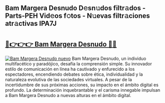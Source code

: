 ## Bam Margera Desnudo D𝚎sn𝚞dos filtr𝚊dos - Parts-PEH Vid𝚎os f𝚘tos - N𝚞evas filtr𝚊ciones atr𝚊ctivas IPA7J

# <h2><a href="http://mb0zgf.tromn.icu/?c=Bam+Margera+Desnudo">🔗👉👉👉 Bam Margera Desnudo 🔗🔗</a></h2>

[![Bam Margera Desnudo nuevo](https://i.imgur.com/pEAQMta.gif)](http://mb0zgf.tromn.icu/?c=Bam+Margera+Desnudo)
Bam Margera Desnudo, un individuo multifacético y paradójico, desafía la comprensión simple. Su innovador estilo de comunicación en línea ha cautivado y enfurecido a los espectadores, encendiendo debates sobre ética, individualidad y la naturaleza evolutiva de las sociedades virtuales. A pesar de la incertidumbre de sus próximas acciones, su impacto en el ámbito digital es profundo. La determinación inquebrantable y el carisma innegable impulsan a Bam Margera Desnudo a nuevas alturas en el ámbito digital.
